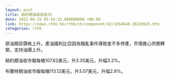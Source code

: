 ```yaml
---
layout: post
title: 紐約期油高收逾3%
date: 2022-06-25 05:54:33.000000000 +08:00
link: https://news.rthk.hk/rthk/ch/component/k2/1654648-20220625.htm
categories: rthk
---
```


原油期貨價格上升。產油國利比亞因為騷亂事件導致差不多停產，市場擔心供應轉緊，支持油價上升。

紐約期油收市報每桶107.62美元，升3.35美元，升幅3.2%。

布蘭特期油收市報每桶113.12美元，升3.07美元，升幅2.8%。
